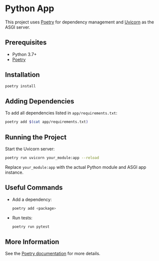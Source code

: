 # Python App

This project uses [Poetry](https://python-poetry.org/) for dependency management and [Uvicorn](https://www.uvicorn.org/) as the ASGI server.

## Prerequisites

- Python 3.7+
- [Poetry](https://python-poetry.org/docs/#installation)

## Installation

```bash
poetry install
```

## Adding Dependencies

To add all dependencies listed in `app/requirements.txt`:

```bash
poetry add $(cat app/requirements.txt)
```

## Running the Project

Start the Uvicorn server:

```bash
poetry run uvicorn your_module:app --reload
```

Replace `your_module:app` with the actual Python module and ASGI app instance.

## Useful Commands

- Add a dependency:  
    ```bash
    poetry add <package>
    ```
- Run tests:  
    ```bash
    poetry run pytest
    ```

## More Information

See the [Poetry documentation](https://python-poetry.org/docs/) for more details.